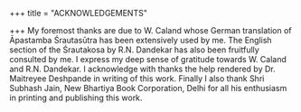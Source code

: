 +++
title = "ACKNOWLEDGEMENTS"

+++
My foremost thanks are due to W. Caland whose German translation of Āpastamba Śrautasūtra has been extensively used by me. The English section of the Śrautakosa by R.N. Dandekar has also been fruitfully consulted by me. I express my deep sense of gratitude towards W. Caland and R.N. Dandekar. I acknowledge with thanks the help rendered by Dr. Maitreyee Deshpande in writing of this work. Finally I also thank Shri Subhash Jain, New Bhartiya Book Corporation, Delhi for all his enthusiasm in printing and publishing this work.
